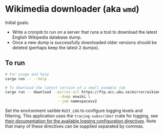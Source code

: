 # Wikimedia downloader (aka `wmd`)

Initial goals:

* Write a cronjob to run on a server that runs a tool to download the
  latest English Wikipedia database dump.
* Once a new dump is successfully downloaded older versions should be
  deleted (perhaps keep the latest 2 dumps).

## To run

```sh
# For usage and help
cargo run -- --help

# To download the latest version of a small example job
cargo run -- download --mirror-url https://ftp.acc.umu.se/mirror/wikimedia.org/dumps \
                        --dump enwiki \
                        --job namespacesv2
```

Set the environment varible `RUST_LOG` to configure logging levels and filtering. This application uses the `tracing-subscriber` crate for logging, see [their documentation for the available logging configuration directives][log-directives]. Note that many of these directives can be supplied separated by commas.

[log-directives]: https://docs.rs/tracing-subscriber/latest/tracing_subscriber/struct.EnvFilter.html#directives
